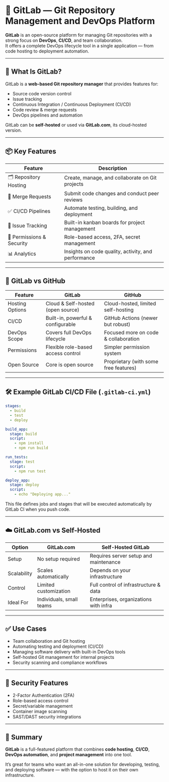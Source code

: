 # 🧰 GitLab — Git Repository Management and DevOps Platform

**GitLab** is an open-source platform for managing Git repositories with a strong focus on **DevOps**, **CI/CD**, and team collaboration.  
It offers a complete DevOps lifecycle tool in a single application — from code hosting to deployment automation.

---

## 🚀 What Is GitLab?

GitLab is a **web-based Git repository manager** that provides features for:

- Source code version control
- Issue tracking
- Continuous Integration / Continuous Deployment (CI/CD)
- Code review & merge requests
- DevOps pipelines and automation

GitLab can be **self-hosted** or used via **GitLab.com**, its cloud-hosted version.

---

## 📦 Key Features

| Feature                   | Description                                         |
| ------------------------- | --------------------------------------------------- |
| 🗂️ Repository Hosting     | Create, manage, and collaborate on Git projects     |
| 🔄 Merge Requests         | Submit code changes and conduct peer reviews        |
| ✅ CI/CD Pipelines        | Automate testing, building, and deployment          |
| 🐞 Issue Tracking         | Built-in kanban boards for project management       |
| 🔐 Permissions & Security | Role-based access, 2FA, secret management           |
| 📊 Analytics              | Insights on code quality, activity, and performance |

---

## 🧪 GitLab vs GitHub

| Feature         | GitLab                             | GitHub                                |
| --------------- | ---------------------------------- | ------------------------------------- |
| Hosting Options | Cloud & Self-hosted (open source)  | Cloud-hosted, limited self-hosting    |
| CI/CD           | Built-in, powerful & configurable  | GitHub Actions (newer but robust)     |
| DevOps Scope    | Covers full DevOps lifecycle       | Focused more on code & collaboration  |
| Permissions     | Flexible role-based access control | Simpler permission system             |
| Open Source     | Core is open source                | Proprietary (with some free features) |

---

## 🛠️ Example GitLab CI/CD File (`.gitlab-ci.yml`)

```yaml
stages:
  - build
  - test
  - deploy

build_app:
  stage: build
  script:
    - npm install
    - npm run build

run_tests:
  stage: test
  script:
    - npm run test

deploy_app:
  stage: deploy
  script:
    - echo "Deploying app..."
```

This file defines jobs and stages that will be executed automatically by GitLab CI when you push code.

---

## ☁️ GitLab.com vs Self-Hosted

| Option      | GitLab.com               | Self-Hosted GitLab                    |
| ----------- | ------------------------ | ------------------------------------- |
| Setup       | No setup required        | Requires server setup and maintenance |
| Scalability | Scales automatically     | Depends on your infrastructure        |
| Control     | Limited customization    | Full control of infrastructure & data |
| Ideal For   | Individuals, small teams | Enterprises, organizations with infra |

---

## ✅ Use Cases

- Team collaboration and Git hosting
- Automating testing and deployment (CI/CD)
- Managing software delivery with built-in DevOps tools
- Self-hosted Git management for internal projects
- Security scanning and compliance workflows

---

## 🔐 Security Features

- 2-Factor Authentication (2FA)
- Role-based access control
- Secret/variable management
- Container image scanning
- SAST/DAST security integrations

---

## 🧠 Summary

**GitLab** is a full-featured platform that combines **code hosting**, **CI/CD**, **DevOps automation**, and **project management** into one tool.

It’s great for teams who want an all-in-one solution for developing, testing, and deploying software — with the option to host it on their own infrastructure.
